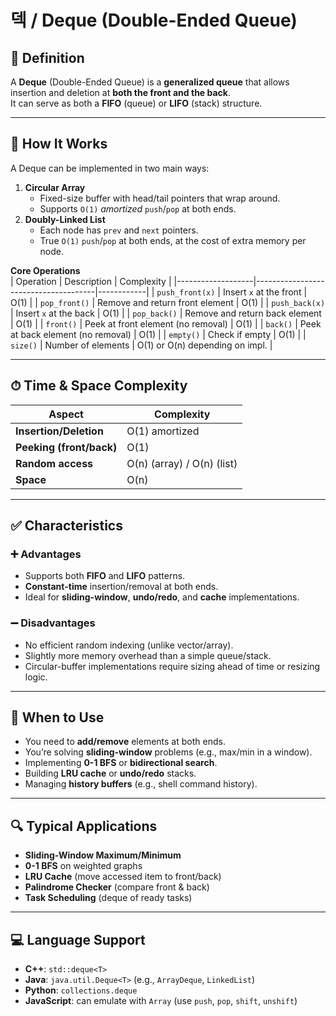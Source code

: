 # 덱 / Deque (Double-Ended Queue)

## 📌 Definition

A **Deque** (Double-Ended Queue) is a **generalized queue** that allows insertion and deletion at **both the front and the back**.  
It can serve as both a **FIFO** (queue) or **LIFO** (stack) structure.

---

## 🧠 How It Works

A Deque can be implemented in two main ways:

1. **Circular Array**  
   - Fixed-size buffer with head/tail pointers that wrap around.  
   - Supports `O(1)` *amortized* `push`/`pop` at both ends.
2. **Doubly-Linked List**  
   - Each node has `prev` and `next` pointers.  
   - True `O(1)` `push`/`pop` at both ends, at the cost of extra memory per node.

**Core Operations**  
| Operation         | Description                          | Complexity |
|-------------------|--------------------------------------|------------|
| `push_front(x)`   | Insert `x` at the front              | O(1)       |
| `pop_front()`     | Remove and return front element      | O(1)       |
| `push_back(x)`    | Insert `x` at the back               | O(1)       |
| `pop_back()`      | Remove and return back element       | O(1)       |
| `front()`         | Peek at front element (no removal)   | O(1)       |
| `back()`          | Peek at back element (no removal)    | O(1)       |
| `empty()`         | Check if empty                       | O(1)       |
| `size()`          | Number of elements                   | O(1) or O(n) depending on impl. |

---

## ⏱ Time & Space Complexity

| Aspect                    | Complexity    |
|---------------------------|---------------|
| **Insertion/Deletion**    | O(1) amortized |
| **Peeking (front/back)**  | O(1)          |
| **Random access**         | O(n) (array) / O(n) (list) |
| **Space**                 | O(n)          |

---

## ✅ Characteristics

### ➕ Advantages
- Supports both **FIFO** and **LIFO** patterns.
- **Constant-time** insertion/removal at both ends.
- Ideal for **sliding-window**, **undo/redo**, and **cache** implementations.

### ➖ Disadvantages
- No efficient random indexing (unlike vector/array).
- Slightly more memory overhead than a simple queue/stack.
- Circular-buffer implementations require sizing ahead of time or resizing logic.

---

## 🧭 When to Use

- You need to **add/remove** elements at both ends.
- You’re solving **sliding-window** problems (e.g., max/min in a window).
- Implementing **0-1 BFS** or **bidirectional search**.
- Building **LRU cache** or **undo/redo** stacks.
- Managing **history buffers** (e.g., shell command history).

---

## 🔍 Typical Applications

- **Sliding-Window Maximum/Minimum**  
- **0-1 BFS** on weighted graphs  
- **LRU Cache** (move accessed item to front/back)  
- **Palindrome Checker** (compare front & back)  
- **Task Scheduling** (deque of ready tasks)  

---

## 💻 Language Support

- **C++**: `std::deque<T>`
- **Java**: `java.util.Deque<T>` (e.g., `ArrayDeque`, `LinkedList`)
- **Python**: `collections.deque`
- **JavaScript**: can emulate with `Array` (use `push`, `pop`, `shift`, `unshift`)